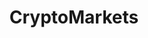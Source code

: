 ---
title: CryptoMarkets
crosslinks:
- CryptoCurrency
- ethtrader
- BitcoinMarkets
- litecoin
- Bitcoin
- autotldr
- NEO
- ethereum
- CryptoSafety
- KrakenSupport
- PoloniexForum
- Monero
- dogecoin
- Buttcoin
- ICONOMI
- groestlcoin
- Ripple
- dashpay
- AMAAggregator
- CoinTrading
---